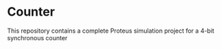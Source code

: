 # Counter
This repository contains a complete Proteus simulation project for a 4-bit synchronous counter
